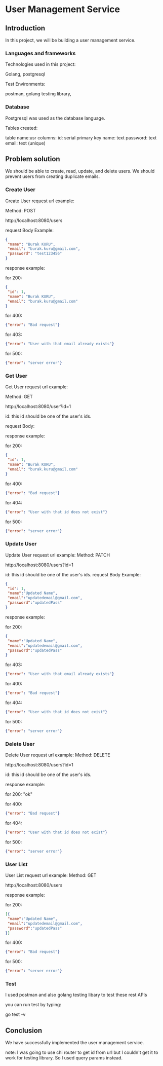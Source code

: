 # User Management Service

## Introduction

In this project, we will be building a user management service.

### Languages and frameworks

Technologies used in this project:

Golang,
postgresql

Test Environments:

postman,
golang testing library,

### Database

Postgresql was used as the database language.

Tables created:

table name:usr
columns:
id: serial primary key
name: text
password: text
email: text (unique)

## Problem solution

We should be able to create, read, update, and delete users.
We should prevent users from creating duplicate emails.

### Create User

Create User request url example:

Method: POST

http://localhost:8080/users

request Body Example:

 ```json
{
  "name": "Burak KURU",
  "email": "burak.kuru@gmail.com",
  "password": "test123456"
}
 ```

response example:

for 200:

 ```json
{
  "id": 1,
  "name": "Burak KURU",
  "email": "burak.kuru@gmail.com"
}
 ```

for 400:
    
```json
{"error": "Bad request"}
```

for 403:
```json
{"error": "User with that email already exists"}
```

for 500:
```json
{"error": "server error"}
```

### Get User 

Get User request url example:

Method: GET

http://localhost:8080/user?id=1

id: this id should be one of the user's ids.

request Body:

response example:

for 200:
 ```json
{
  "id": 1,
  "name": "Burak KURU",
  "email": "burak.kuru@gmail.com"
}
 ```

for 400:

```json
{"error": "Bad request"}
```

for 404:
```json
{"error": "User with that id does not exist"}
```

for 500:
```json
{"error": "server error"}
```

### Update User

Update User request url example:
Method: PATCH

http://localhost:8080/users?id=1

id: this id should be one of the user's ids.
request Body Example:

 ```json
{
  "id": 1,
  "name":"Updated Name",
  "email":"updatedemail@gmail.com",
  "password":"updatedPass"
}
 ```

response example:

for 200:
 ```json
{
  "name":"Updated Name",
  "email":"updatedemail@gmail.com",
  "password":"updatedPass"
}
 ```

for 403:
```json
{"error": "User with that email already exists"}
```

for 400:

```json
{"error": "Bad request"}
```

for 404:
```json
{"error": "User with that id does not exist"}
```

for 500:
```json
{"error": "server error"}
```

### Delete User

Delete User request url example:
Method: DELETE

http://localhost:8080/users?id=1

id: this id should be one of the user's ids.

response example:

for 200: "ok"


for 400:

```json
{"error": "Bad request"}
```

for 404:
```json
{"error": "User with that id does not exist"}
```

for 500:
```json
{"error": "server error"}
```

### User List

User List request url example:
Method: GET

http://localhost:8080/users

response example:

for 200:
 ```json
[{
  "name":"Updated Name",
  "email":"updatedemail@gmail.com",
  "password":"updatedPass"
}]
 ```
for 400:

```json
{"error": "Bad request"}
```

for 500:
```json
{"error": "server error"}
```

### Test

I used postman and also golang testing libary to test these rest APIs

you can run test by typing:

go test -v

## Conclusion

We have successfully implemented the user management service.

note: I was going to use chi router to get id from url but I couldn't get it to work for testing library. So I used query params instead.



